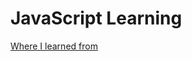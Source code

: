 # JavaScript Learning
 
<a href="https://www.youtube.com/watch?v=SBmSRK3feww&list=PLmaCpq2aqjhMMNE2Vrx4WJh7nXrt83erv&index=2">Where I learned from</a>
